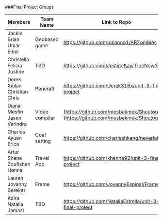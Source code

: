 ###Final Project Groups

|Members|Team Name|Link to Repo|
|---|---|---|
|Jackie <br> Brian <br> Umar <br> Elber|Geobased game|https://github.com/bblanco1/ARZombies|
|Christella <br> Felicia <br> Justine|TBD|https://github.com/JustineKay/TrueNewYorker|
|Derek <br> Xiulan <br> Christian <br> Chris|Pencraft|https://github.com/Derek316x/unit-3-final-project|
|Diana <br> Mesfin <br> Jason <br> Varindra|Video compiler|[https://github.com/mesbekmek/Shoutout](https://github.com/mesbekmek/Shoutout)|
|Charles <br> Ayuan <br> Erica|Goal setting|https://github.com/charleshkang/neverlate|
|Artur <br> Shena <br> Zoufishan <br> Henna|Travel App|https://github.com/xhenna92/unit-3-final-project|
|Lauren <br> Jovanny <br> Bereket|Frame|https://github.com/JovannyEspinal/Frame|
|Kaira <br> Natalia <br> Jamaal|TBD|https://github.com/NataliaEstrella/unit-3-final-project|
 
